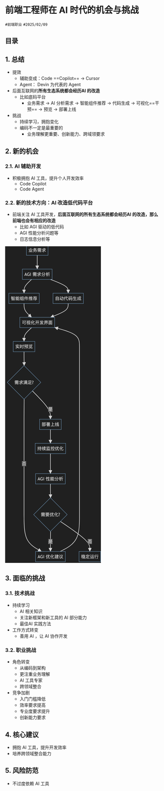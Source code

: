 
# 前端工程师在 AI 时代的机会与挑战

`#前端职业` `#2025/02/09`


## 目录
<!-- toc -->
 ## 1. 总结 

- 提效
	- 辅助变成：Code ==Copilot== → Cursor 
	- Agent： Devin 为代表的 Agent
- 后面互联网的**所有生态系统都会经历AI 的改造**
	- 比如底码平台
		- 业务需求 → AI 分析需求 → 智能组件推荐 → 代码生成 → 可视化==干预== → 预览 → 部署上线
- 挑战
	- 持续学习，拥抱变化
	- 编码不一定是最重要的
		- 业务理解更重要、创新能力、跨域领要求

## 2. 新的机会

### 2.1. AI 辅助开发

- 积极拥抱 AI 工具，提升个人开发效率
	- Code Copilot
	- Code Agent

### 2.2. 新的技术方向：AI 改造低代码平台

- 前端关注 AI 工具开发，**后面互联网的所有生态系统都会经历AI 的改造，那么前端也会有相应的改造**
	- 比如 AGI 驱动的低代码
	- AGI 性能分析问题等
	- 日志信息分析等

![图片&文件](./files/20241103.png)

## 3. 面临的挑战

### 3.1. 技术挑战

- 持续学习
	- AI 相关知识
	- 关注新框架和新工具的 AI 部分能力
	- 最佳AI 实践方法
- 工作方式转变
	- 善用 AI ，让 AI 协作开发

### 3.2. 职业挑战

- 角色转变
	- 从编码到架构
	- 更注重业务理解
	- AI 工具专家
	- 跨领域整合
- 竞争加剧
	- 入门门槛降低
	- 效率要求提高
	- 专业度要求提升
	- 创新能力要求

## 4. 核心建议

- 拥抱 AI 工具，提升开发效率
- 培养跨领域整合能力

## 5. 风险防范

- 不过度依赖 AI 工具

